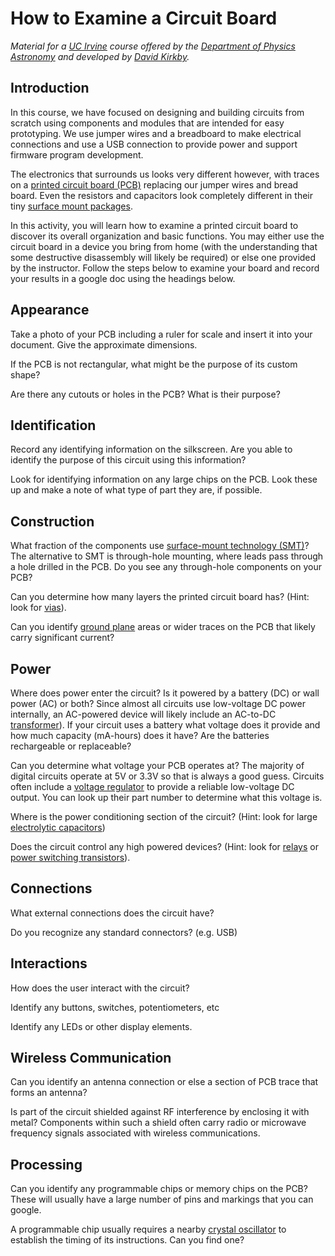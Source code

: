 # How to Examine a Circuit Board

*Material for a [UC Irvine](https://uci.edu/) course offered by the [Department of Physics Astronomy](https://www.physics.uci.edu/) and developed by [David Kirkby](https://faculty.sites.uci.edu/dkirkby/).*

## Introduction

In this course, we have focused on designing and building circuits from scratch using components and modules that are intended for easy prototyping. We use jumper wires and a breadboard to make electrical connections and use a USB connection to provide power and support firmware program development.

The electronics that surrounds us looks very different however, with traces on a [printed circuit board (PCB)](https://en.wikipedia.org/wiki/Printed_circuit_board) replacing our jumper wires and bread board. Even the resistors and capacitors look completely different in their tiny [surface mount packages](https://en.wikipedia.org/wiki/Surface-mount_technology).

In this activity, you will learn how to examine a printed circuit board to discover its overall organization and basic functions. You may either use the circuit board in a device you bring from home (with the understanding that some destructive disassembly will likely be required) or else one provided by the instructor. Follow the steps below to examine your board and record your results in a google doc using the headings below.

## Appearance

Take a photo of your PCB including a ruler for scale and insert it into your document. Give the approximate dimensions.

If the PCB is not rectangular, what might be the purpose of its custom shape?

Are there any cutouts or holes in the PCB? What is their purpose?

## Identification

Record any identifying information on the silkscreen. Are you able to identify the purpose of this circuit using this information?

Look for identifying information on any large chips on the PCB. Look these up and make a note of what type of part they are, if possible.

## Construction

What fraction of the components use [surface-mount technology (SMT)](https://en.wikipedia.org/wiki/Surface-mount_technology)? The alternative to SMT is through-hole mounting, where leads pass through a hole drilled in the PCB. Do you see any through-hole components on your PCB?

Can you determine how many layers the printed circuit board has? (Hint: look for [vias](https://en.wikipedia.org/wiki/Via_(electronics))).

Can you identify [ground plane](https://en.wikipedia.org/wiki/Ground_plane) areas or wider traces on the PCB that likely carry significant current?

## Power

Where does power enter the circuit? Is it powered by a battery (DC) or wall power (AC) or both? Since almost all circuits use low-voltage DC power internally, an AC-powered device will likely include an AC-to-DC [transformer](https://en.wikipedia.org/wiki/Transformer)). If your circuit uses a battery what voltage does it provide and how much capacity (mA-hours) does it have? Are the batteries rechargeable or replaceable?

Can you determine what voltage your PCB operates at? The majority of digital circuits operate at 5V or 3.3V so that is always a good guess. Circuits often include a [voltage regulator](https://en.wikipedia.org/wiki/Voltage_regulator) to provide a reliable low-voltage DC output. You can look up their part number to determine what this voltage is.

Where is the power conditioning section of the circuit? (Hint: look for large [electrolytic capacitors](https://en.wikipedia.org/wiki/Electrolytic_capacitor))

Does the circuit control any high powered devices? (Hint: look for [relays](https://en.wikipedia.org/wiki/Relay) or [power switching transistors](https://en.wikipedia.org/wiki/Power_semiconductor_device)).

## Connections

What external connections does the circuit have?

Do you recognize any standard connectors? (e.g. USB)

## Interactions

How does the user interact with the circuit?

Identify any buttons, switches, potentiometers, etc

Identify any LEDs or other display elements.

## Wireless Communication

Can you identify an antenna connection or else a section of PCB trace that forms an antenna?

Is part of the circuit shielded against RF interference by enclosing it with metal? Components within such a shield often carry radio or microwave frequency signals associated with wireless communications.

## Processing

Can you identify any programmable chips or memory chips on the PCB? These will usually have a large number of pins and markings that you can google.

A programmable chip usually requires a nearby [crystal oscillator](https://en.wikipedia.org/wiki/Crystal_oscillator) to establish the timing of its instructions. Can you find one?
